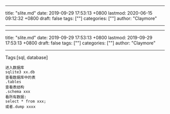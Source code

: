 
---
title: "slite.md"
date: 2019-09-29 17:53:13 +0800
lastmod: 2020-06-15 09:12:32 +0800
draft: false
tags: [""]
categories: [""]
author: "Claymore"

---

---
title: "slite.md"
date: 2019-09-29 17:53:13 +0800
lastmod: 2019-09-29 17:53:13 +0800
draft: false
tags: [""]
categories: [""]
author: "Claymore"

---
Tags:[sql, database]

```
进入数据库
sqlite3 xx.db
查看数据库中的表
.tables
查看表结构
.schema xxx
看所有数据:
select * from xxx; 
或者.dump xxxx
```


